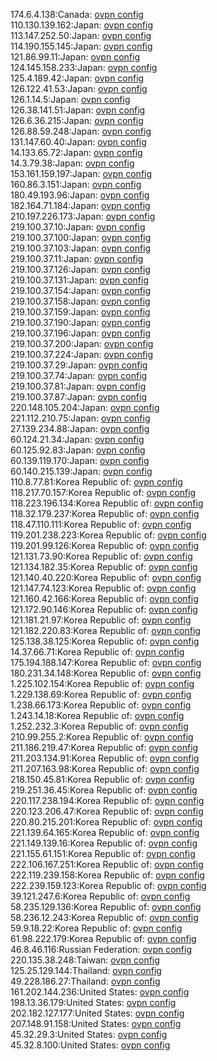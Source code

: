 174.6.4.138:Canada: [ovpn config](vpn/174_6_4_138.ovpn)  
110.130.139.162:Japan: [ovpn config](vpn/110_130_139_162.ovpn)  
113.147.252.50:Japan: [ovpn config](vpn/113_147_252_50.ovpn)  
114.190.155.145:Japan: [ovpn config](vpn/114_190_155_145.ovpn)  
121.86.99.11:Japan: [ovpn config](vpn/121_86_99_11.ovpn)  
124.145.158.233:Japan: [ovpn config](vpn/124_145_158_233.ovpn)  
125.4.189.42:Japan: [ovpn config](vpn/125_4_189_42.ovpn)  
126.122.41.53:Japan: [ovpn config](vpn/126_122_41_53.ovpn)  
126.1.14.5:Japan: [ovpn config](vpn/126_1_14_5.ovpn)  
126.38.141.51:Japan: [ovpn config](vpn/126_38_141_51.ovpn)  
126.6.36.215:Japan: [ovpn config](vpn/126_6_36_215.ovpn)  
126.88.59.248:Japan: [ovpn config](vpn/126_88_59_248.ovpn)  
131.147.60.40:Japan: [ovpn config](vpn/131_147_60_40.ovpn)  
14.133.65.72:Japan: [ovpn config](vpn/14_133_65_72.ovpn)  
14.3.79.38:Japan: [ovpn config](vpn/14_3_79_38.ovpn)  
153.161.159.197:Japan: [ovpn config](vpn/153_161_159_197.ovpn)  
160.86.3.151:Japan: [ovpn config](vpn/160_86_3_151.ovpn)  
180.49.193.96:Japan: [ovpn config](vpn/180_49_193_96.ovpn)  
182.164.71.184:Japan: [ovpn config](vpn/182_164_71_184.ovpn)  
210.197.226.173:Japan: [ovpn config](vpn/210_197_226_173.ovpn)  
219.100.37.10:Japan: [ovpn config](vpn/219_100_37_10.ovpn)  
219.100.37.100:Japan: [ovpn config](vpn/219_100_37_100.ovpn)  
219.100.37.103:Japan: [ovpn config](vpn/219_100_37_103.ovpn)  
219.100.37.11:Japan: [ovpn config](vpn/219_100_37_11.ovpn)  
219.100.37.126:Japan: [ovpn config](vpn/219_100_37_126.ovpn)  
219.100.37.131:Japan: [ovpn config](vpn/219_100_37_131.ovpn)  
219.100.37.154:Japan: [ovpn config](vpn/219_100_37_154.ovpn)  
219.100.37.158:Japan: [ovpn config](vpn/219_100_37_158.ovpn)  
219.100.37.159:Japan: [ovpn config](vpn/219_100_37_159.ovpn)  
219.100.37.190:Japan: [ovpn config](vpn/219_100_37_190.ovpn)  
219.100.37.196:Japan: [ovpn config](vpn/219_100_37_196.ovpn)  
219.100.37.200:Japan: [ovpn config](vpn/219_100_37_200.ovpn)  
219.100.37.224:Japan: [ovpn config](vpn/219_100_37_224.ovpn)  
219.100.37.29:Japan: [ovpn config](vpn/219_100_37_29.ovpn)  
219.100.37.74:Japan: [ovpn config](vpn/219_100_37_74.ovpn)  
219.100.37.81:Japan: [ovpn config](vpn/219_100_37_81.ovpn)  
219.100.37.87:Japan: [ovpn config](vpn/219_100_37_87.ovpn)  
220.148.105.204:Japan: [ovpn config](vpn/220_148_105_204.ovpn)  
221.112.210.75:Japan: [ovpn config](vpn/221_112_210_75.ovpn)  
27.139.234.88:Japan: [ovpn config](vpn/27_139_234_88.ovpn)  
60.124.21.34:Japan: [ovpn config](vpn/60_124_21_34.ovpn)  
60.125.92.83:Japan: [ovpn config](vpn/60_125_92_83.ovpn)  
60.139.119.170:Japan: [ovpn config](vpn/60_139_119_170.ovpn)  
60.140.215.139:Japan: [ovpn config](vpn/60_140_215_139.ovpn)  
110.8.77.81:Korea Republic of: [ovpn config](vpn/110_8_77_81.ovpn)  
118.217.70.157:Korea Republic of: [ovpn config](vpn/118_217_70_157.ovpn)  
118.223.196.134:Korea Republic of: [ovpn config](vpn/118_223_196_134.ovpn)  
118.32.179.237:Korea Republic of: [ovpn config](vpn/118_32_179_237.ovpn)  
118.47.110.111:Korea Republic of: [ovpn config](vpn/118_47_110_111.ovpn)  
119.201.238.223:Korea Republic of: [ovpn config](vpn/119_201_238_223.ovpn)  
119.201.99.126:Korea Republic of: [ovpn config](vpn/119_201_99_126.ovpn)  
121.131.73.90:Korea Republic of: [ovpn config](vpn/121_131_73_90.ovpn)  
121.134.182.35:Korea Republic of: [ovpn config](vpn/121_134_182_35.ovpn)  
121.140.40.220:Korea Republic of: [ovpn config](vpn/121_140_40_220.ovpn)  
121.147.74.123:Korea Republic of: [ovpn config](vpn/121_147_74_123.ovpn)  
121.160.42.166:Korea Republic of: [ovpn config](vpn/121_160_42_166.ovpn)  
121.172.90.146:Korea Republic of: [ovpn config](vpn/121_172_90_146.ovpn)  
121.181.21.97:Korea Republic of: [ovpn config](vpn/121_181_21_97.ovpn)  
121.182.220.83:Korea Republic of: [ovpn config](vpn/121_182_220_83.ovpn)  
125.138.38.125:Korea Republic of: [ovpn config](vpn/125_138_38_125.ovpn)  
14.37.66.71:Korea Republic of: [ovpn config](vpn/14_37_66_71.ovpn)  
175.194.188.147:Korea Republic of: [ovpn config](vpn/175_194_188_147.ovpn)  
180.231.34.148:Korea Republic of: [ovpn config](vpn/180_231_34_148.ovpn)  
1.225.102.154:Korea Republic of: [ovpn config](vpn/1_225_102_154.ovpn)  
1.229.138.69:Korea Republic of: [ovpn config](vpn/1_229_138_69.ovpn)  
1.238.66.173:Korea Republic of: [ovpn config](vpn/1_238_66_173.ovpn)  
1.243.14.18:Korea Republic of: [ovpn config](vpn/1_243_14_18.ovpn)  
1.252.232.3:Korea Republic of: [ovpn config](vpn/1_252_232_3.ovpn)  
210.99.255.2:Korea Republic of: [ovpn config](vpn/210_99_255_2.ovpn)  
211.186.219.47:Korea Republic of: [ovpn config](vpn/211_186_219_47.ovpn)  
211.203.134.91:Korea Republic of: [ovpn config](vpn/211_203_134_91.ovpn)  
211.207.163.98:Korea Republic of: [ovpn config](vpn/211_207_163_98.ovpn)  
218.150.45.81:Korea Republic of: [ovpn config](vpn/218_150_45_81.ovpn)  
219.251.36.45:Korea Republic of: [ovpn config](vpn/219_251_36_45.ovpn)  
220.117.238.194:Korea Republic of: [ovpn config](vpn/220_117_238_194.ovpn)  
220.123.206.47:Korea Republic of: [ovpn config](vpn/220_123_206_47.ovpn)  
220.80.215.201:Korea Republic of: [ovpn config](vpn/220_80_215_201.ovpn)  
221.139.64.165:Korea Republic of: [ovpn config](vpn/221_139_64_165.ovpn)  
221.149.139.16:Korea Republic of: [ovpn config](vpn/221_149_139_16.ovpn)  
221.155.61.151:Korea Republic of: [ovpn config](vpn/221_155_61_151.ovpn)  
222.106.167.251:Korea Republic of: [ovpn config](vpn/222_106_167_251.ovpn)  
222.119.239.158:Korea Republic of: [ovpn config](vpn/222_119_239_158.ovpn)  
222.239.159.123:Korea Republic of: [ovpn config](vpn/222_239_159_123.ovpn)  
39.121.247.6:Korea Republic of: [ovpn config](vpn/39_121_247_6.ovpn)  
58.235.129.136:Korea Republic of: [ovpn config](vpn/58_235_129_136.ovpn)  
58.236.12.243:Korea Republic of: [ovpn config](vpn/58_236_12_243.ovpn)  
59.9.18.22:Korea Republic of: [ovpn config](vpn/59_9_18_22.ovpn)  
61.98.222.179:Korea Republic of: [ovpn config](vpn/61_98_222_179.ovpn)  
46.8.46.116:Russian Federation: [ovpn config](vpn/46_8_46_116.ovpn)  
220.135.38.248:Taiwan: [ovpn config](vpn/220_135_38_248.ovpn)  
125.25.129.144:Thailand: [ovpn config](vpn/125_25_129_144.ovpn)  
49.228.186.27:Thailand: [ovpn config](vpn/49_228_186_27.ovpn)  
161.202.144.236:United States: [ovpn config](vpn/161_202_144_236.ovpn)  
198.13.36.179:United States: [ovpn config](vpn/198_13_36_179.ovpn)  
202.182.127.177:United States: [ovpn config](vpn/202_182_127_177.ovpn)  
207.148.91.158:United States: [ovpn config](vpn/207_148_91_158.ovpn)  
45.32.29.3:United States: [ovpn config](vpn/45_32_29_3.ovpn)  
45.32.8.100:United States: [ovpn config](vpn/45_32_8_100.ovpn)  
